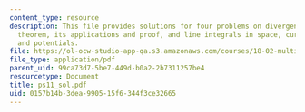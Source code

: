 ```yaml
---
content_type: resource
description: This file provides solutions for four problems on divergence (= Gauss's)
  theorem, its applications and proof, and line integrals in space, curl, exactness
  and potentials.
file: https://ol-ocw-studio-app-qa.s3.amazonaws.com/courses/18-02-multivariable-calculus-spring-2006/0157b14b3dea990515f6344f3ce32665_ps11_sol.pdf
file_type: application/pdf
parent_uid: 99ca73d7-5be7-449d-b0a2-2b7311257be4
resourcetype: Document
title: ps11_sol.pdf
uid: 0157b14b-3dea-9905-15f6-344f3ce32665
---
```

